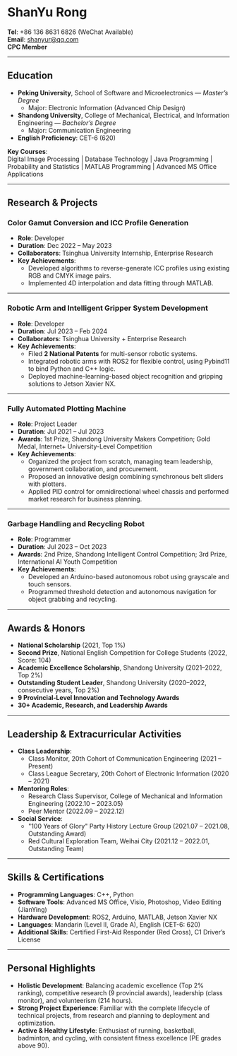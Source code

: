 # **ShanYu Rong**
**Tel**: +86 136 8631 6826 (WeChat Available)  
**Email**: shanyur@qq.com  
**CPC Member**  

---

## **Education**

- **Peking University**, School of Software and Microelectronics — *Master’s Degree*  
  - Major: Electronic Information (Advanced Chip Design)  
- **Shandong University**, College of Mechanical, Electrical, and Information Engineering — *Bachelor’s Degree*  
  - Major: Communication Engineering  
- **English Proficiency**: CET-6 (620)  

**Key Courses**:  
Digital Image Processing | Database Technology | Java Programming | Probability and Statistics | MATLAB Programming | Advanced MS Office Applications  

---

## **Research & Projects**

### **Color Gamut Conversion and ICC Profile Generation**  
- **Role**: Developer  
- **Duration**: Dec 2022 – May 2023  
- **Collaborators**: Tsinghua University Internship, Enterprise Research  
- **Key Achievements**:  
  - Developed algorithms to reverse-generate ICC profiles using existing RGB and CMYK image pairs.  
  - Implemented 4D interpolation and data fitting through MATLAB.  

---

### **Robotic Arm and Intelligent Gripper System Development**  
- **Role**: Developer  
- **Duration**: Jul 2023 – Feb 2024  
- **Collaborators**: Tsinghua University + Enterprise Research  
- **Key Achievements**:  
  - Filed **2 National Patents** for multi-sensor robotic systems.  
  - Integrated robotic arms with ROS2 for flexible control, using Pybind11 to bind Python and C++ logic.  
  - Deployed machine-learning-based object recognition and gripping solutions to Jetson Xavier NX.  

---

### **Fully Automated Plotting Machine**  
- **Role**: Project Leader  
- **Duration**: Jul 2021 – Jul 2023  
- **Awards**: 1st Prize, Shandong University Makers Competition; Gold Medal, Internet+ University-Level Competition  
- **Key Achievements**:  
  - Organized the project from scratch, managing team leadership, government collaboration, and procurement.  
  - Proposed an innovative design combining synchronous belt sliders with plotters.  
  - Applied PID control for omnidirectional wheel chassis and performed market research for business planning.  

---

### **Garbage Handling and Recycling Robot**  
- **Role**: Programmer  
- **Duration**: Jul 2023 – Oct 2023  
- **Awards**: 2nd Prize, Shandong Intelligent Control Competition; 3rd Prize, International AI Youth Competition  
- **Key Achievements**:  
  - Developed an Arduino-based autonomous robot using grayscale and touch sensors.  
  - Programmed threshold detection and autonomous navigation for object grabbing and recycling.  

---

## **Awards & Honors**

- **National Scholarship** (2021, Top 1%)  
- **Second Prize**, National English Competition for College Students (2022, Score: 104)  
- **Academic Excellence Scholarship**, Shandong University (2021–2022, Top 2%)  
- **Outstanding Student Leader**, Shandong University (2020–2022, consecutive years, Top 2%)  
- **9 Provincial-Level Innovation and Technology Awards**  
- **30+ Academic, Research, and Leadership Awards**  

---

## **Leadership & Extracurricular Activities**

- **Class Leadership**:  
  - Class Monitor, 20th Cohort of Communication Engineering (2021 – Present)  
  - Class League Secretary, 20th Cohort of Electronic Information (2020 – 2021)  
- **Mentoring Roles**:  
  - Research Class Supervisor, College of Mechanical and Information Engineering (2022.10 – 2023.05)  
  - Peer Mentor (2022.09 – 2022.12)  
- **Social Service**:  
  - "100 Years of Glory" Party History Lecture Group (2021.07 – 2021.08, Outstanding Award)  
  - Red Cultural Exploration Team, Weihai City (2021.12 – 2022.01, Outstanding Team)  

---

## **Skills & Certifications**

- **Programming Languages**: C++, Python  
- **Software Tools**: Advanced MS Office, Visio, Photoshop, Video Editing (JianYing)  
- **Hardware Development**: ROS2, Arduino, MATLAB, Jetson Xavier NX  
- **Languages**: Mandarin (Level II, Grade A), English (CET-6: 620)  
- **Additional Skills**: Certified First-Aid Responder (Red Cross), C1 Driver’s License  

---

## **Personal Highlights**

- **Holistic Development**: Balancing academic excellence (Top 2% ranking), competitive research (9 provincial awards), leadership (class monitor), and volunteerism (214 hours).  
- **Strong Project Experience**: Familiar with the complete lifecycle of technical projects, from research and planning to deployment and optimization.  
- **Active & Healthy Lifestyle**: Enthusiast of running, basketball, badminton, and cycling, with consistent fitness excellence (PE grades above 90).  
